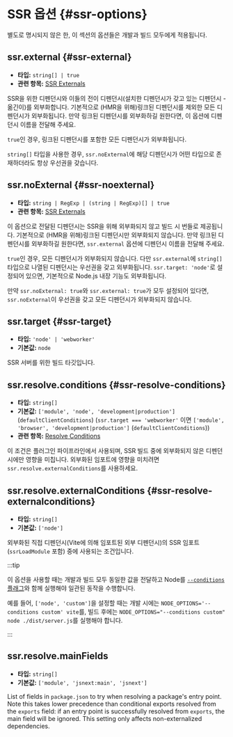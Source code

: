 # SSR 옵션 {#ssr-options}

별도로 명시되지 않은 한, 이 섹션의 옵션들은 개발과 빌드 모두에게 적용됩니다.

## ssr.external {#ssr-external}

- **타입:** `string[] | true`
- **관련 항목:** [SSR Externals](/guide/ssr#ssr-externals)

SSR을 위한 디펜던시와 이들의 전이 디펜던시(설치한 디펜던시가 갖고 있는 디펜던시 - 옮긴이)를 외부화합니다. 기본적으로 (HMR을 위해)링크된 디펜던시를 제외한 모든 디펜던시가 외부화됩니다. 만약 링크된 디펜던시를 외부화하길 원한다면, 이 옵션에 디펜던시 이름을 전달해 주세요.

`true`인 경우, 링크된 디펜던시를 포함한 모든 디펜던시가 외부화됩니다.

`string[]` 타입을 사용한 경우, `ssr.noExternal`에 해당 디펜던시가 어떤 타입으로 존재하더라도 항상 우선권을 갖습니다.

## ssr.noExternal {#ssr-noexternal}

- **타입:** `string | RegExp | (string | RegExp)[] | true`
- **관련 항목:** [SSR Externals](/guide/ssr#ssr-externals)

이 옵션으로 전달된 디펜던시는 SSR을 위해 외부화되지 않고 빌드 시 번들로 제공됩니다. 기본적으로 (HMR을 위해)링크된 디펜던시만 외부화되지 않습니다. 만약 링크된 디펜던시를 외부화하길 원한다면, `ssr.external` 옵션에 디펜던시 이름을 전달해 주세요.

`true`인 경우, 모든 디펜던시가 외부화되지 않습니다. 다만 `ssr.external`에 `string[]` 타입으로 나열된 디펜던시는 우선권을 갖고 외부화됩니다. `ssr.target: 'node'`로 설정되어 있으면, 기본적으로 Node.js 내장 기능도 외부화됩니다.

만약 `ssr.noExternal: true`와 `ssr.external: true`가 모두 설정되어 있다면, `ssr.noExternal`이 우선권을 갖고 모든 디펜던시가 외부화되지 않습니다.

## ssr.target {#ssr-target}

- **타입:** `'node' | 'webworker'`
- **기본값:** `node`

SSR 서버를 위한 빌드 타깃입니다.

## ssr.resolve.conditions {#ssr-resolve-conditions}

- **타입:** `string[]`
- **기본값:** `['module', 'node', 'development|production']` (`defaultClientConditions`) (`ssr.target === 'webworker'` 이면 `['module', 'browser', 'development|production']` (`defaultClientConditions`))
- **관련 항목:** [Resolve Conditions](./shared-options.md#resolve-conditions)

이 조건은 플러그인 파이프라인에서 사용되며, SSR 빌드 중에 외부화되지 않은 디펜던시에만 영향을 미칩니다. 외부화된 임포트에 영향을 미치려면 `ssr.resolve.externalConditions`를 사용하세요.

## ssr.resolve.externalConditions {#ssr-resolve-externalconditions}

- **타입:** `string[]`
- **기본값:** `['node']`

외부화된 직접 디펜던시(Vite에 의해 임포트된 외부 디펜던시)의 SSR 임포트(`ssrLoadModule` 포함) 중에 사용되는 조건입니다.

:::tip

이 옵션을 사용할 때는 개발과 빌드 모두 동일한 값을 전달하고 Node를 [`--conditions` 플래그](https://nodejs.org/docs/latest/api/cli.html#-c-condition---conditionscondition)와 함께 실행해야 일관된 동작을 수행합니다.

예를 들어, `['node', 'custom']`을 설정할 때는 개발 시에는 `NODE_OPTIONS='--conditions custom' vite`를, 빌드 후에는 `NODE_OPTIONS="--conditions custom" node ./dist/server.js`를 실행해야 합니다.

:::

## ssr.resolve.mainFields

- **타입:** `string[]`
- **기본값:** `['module', 'jsnext:main', 'jsnext']`

List of fields in `package.json` to try when resolving a package's entry point. Note this takes lower precedence than conditional exports resolved from the `exports` field: if an entry point is successfully resolved from `exports`, the main field will be ignored. This setting only affects non-externalized dependencies.